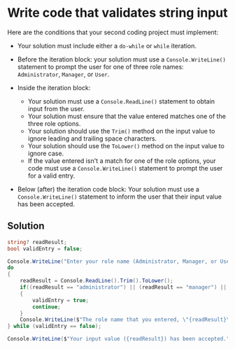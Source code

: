 # Write code that validates string input
Here are the conditions that your second coding project must implement:
- Your solution must include either a `do-while` or `while` iteration.

- Before the iteration block: your solution must use a `Console.WriteLine()` statement to prompt the user for one of three role names: `Administrator`, `Manager`, or `User`.

- Inside the iteration block:
  - Your solution must use a `Console.ReadLine()` statement to obtain input from the user.
  - Your solution must ensure that the value entered matches one of the three role options.
  - Your solution should use the `Trim()` method on the input value to ignore leading and trailing space characters.
  - Your solution should use the `ToLower()` method on the input value to ignore case.
  - If the value entered isn't a match for one of the role options, your code must use a `Console.WriteLine()` statement to prompt the user for a valid entry.
- Below (after) the iteration code block: Your solution must use a `Console.WriteLine()` statement to inform the user that their input value has been accepted.
## Solution
```csharp
string? readResult;
bool validEntry = false;

Console.WriteLine("Enter your role name (Administrator, Manager, or User):");
do
{
	readResult = Console.ReadLine().Trim().ToLower();
	if((readResult == "administrator") || (readResult == "manager") || (readResult == "user"))
	{
		validEntry = true;
		continue;
	}
	Console.WriteLine($"The role name that you entered, \"{readResult}\" is not valid. Enter your role name (Administrator, Manager, or User)");
} while (validEntry == false);

Console.WriteLine($"Your input value ({readResult}) has been accepted.");
```
